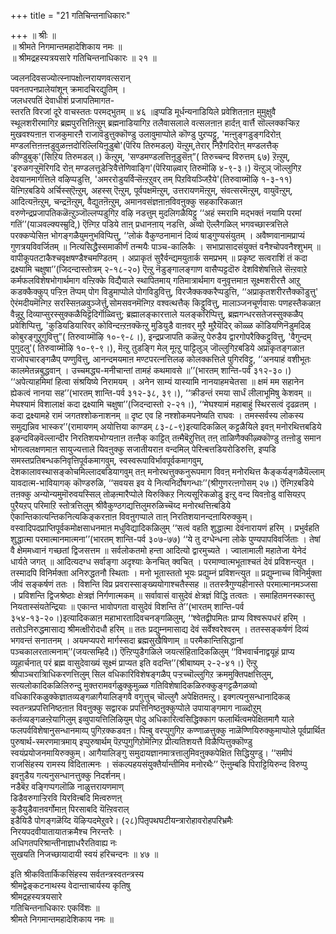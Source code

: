 +++
title = "21 गतिचिन्तनाधिकारः"

+++
॥ श्रीः ॥  
॥ श्रीमते निगमान्तमहादेशिकाय नमः ॥  
॥ श्रीमद्रहस्यत्रयसारे गतिचिन्तनाधिकारः ॥ २१ ॥  
  
  
ज्वलनदिवसज्योत्स्नापक्षोत्नरायणवत्सरान्  
पवनतपनप्रालेयांशून् क्रमादचिरद्युतिम् ।  
जलधरपतिं देवाधीशं प्रजापतिमागत-  
स्तरति विरजां दूरे वाचस्ततः परमद्भुतम् ॥ ४६ ॥इप्पडि मूर्धन्यनाडियिले प्रवेशितऩाऩ मुमुक्षुवै स्थूलशरीरमागिऱ ब्रह्मपुरत्तिऩिऩ्ऱुम् ब्रह्मनाडियागिऱ तलैवासलाले वत्सलऩाऩ हार्दऩ् वार्त्तै सॊल्लक्कऱ्किऱ मुखवश्यऩाऩ राजकुमारऩै राजावॆडुत्तुक्कॊण्डु उलावुमाप्पोले कॊण्डु पुऱप्पट्टु, 'मऩ्ऩुङ्गडुङ्गदिरोऩ् मण्डलत्तिऩऩ्ऩडुवुळऩ्ऩदोरिल्लियिऩूडुबो'(पॆरिय तिरुमडल्) यॆऩ्ऱुम्,तेरार् निऱैगदिरोऩ् मण्डलत्तैक् कीण्डुबुक्'(सिऱिय तिरुमडल्।) कॆऩ्ऱुम्, 'सण्डमण्डलत्तिऩूडुसॆऩ्”( तिरुच्चन्द विरुत्तम् ६७) ऱॆऩ्ऱुम्, 'इरुळगऱ्ऱुमॆरिगदि रोऩ् मण्डलत्तूडेऱ्ऱिवैत्तेणिवाङ्गि'(पॆरियाऴ्वार् तिरुमॊऴि ४-९-३।) यॆऩ्ऱुञ् जॊल्लुगिऱ देवयानमार्गत्तिले वऴिप्पडुत्ति, 'अमररोडुयर्विऱ्सॆऩ्ऱऱुवर् तम् पिऱवियञ्जिऱैये'(तिरुवाय्मॊऴि १-३-११) यॆऩ्गिऱबडिये अर्चिस्स्ऎऩ्ऱुम्, अहस्स् ऎऩ्ऱुम्, पूर्वपक्षमॆऩ्ऱुम्, उत्तरायणमॆऩ्ऱुम्, संवत्सरमॆऩ्ऱुम्, वायुवॆऩ्ऱुम्, आदित्यऩॆऩ्ऱुम्, चन्द्रऩॆऩ्ऱुम्, वैद्युतऩॆऩ्ऱुम्, अमानवसंज्ञऩाऩविवऩुक्कु सहकारिकळाऩ वरुणेन्द्रप्रजापतिकळॆऩ्ऱुञ्जॊल्लप्पडुगिऱ वऴि नडत्तुम् मुदलिगळैयिट्टु ‘‘अहं स्मरामि मद्भक्तं नयामि परमां गतिं’’(याञवल्क्यस्म्रुदि,) ऎऩ्गिऱ पडिये ताऩ् प्रधानऩाय् नडत्ति, अव्वो ऎल्लैगळिल् भगवच्छास्त्रत्तिले परक्कप्पेसिऩ भोगङ्गळैयुमनुभविप्पित्तु, ‘‘लोकं वैकुण्ठनामानं दिव्यं षाड्गुण्यसंयुतम् । अवैष्णवानामप्राप्यं गुणत्रयविवर्जितम् ॥ नित्यसिद्धैस्समाकीर्णं तन्मयैः पाञ्च-कालिकैः । सभाप्रासादसंयुक्तं वनैश्चोपवनैश्शुभम् ॥ वापीकूपतटाकैश्चवृक्षषण्डैश्चमण्डितम् । अप्राकृतं सुरैर्वन्द्यमयुतार्क समप्रभम् ॥ प्रकृष्ट सत्वराशिं तं कदा द्रक्ष्यामि चक्षुषा’’(जिदन्दास्तोत्रम् २-१८-२०) ऎऩ्ऱु नॆडुङ्गालङ्गाण वासैप्पट्टदॊरु देशविशेषत्तिले सॆऩ्ऱवाऱे कर्मफलविशेषभोगार्थमाग वऩ्ऱिक्के विद्यैयाले स्थापितमाय् गतिमात्रार्थमाग वनुवृत्तमाऩ सूक्ष्मशरीरत्तै आऱु कडक्कैक्कुप् पऱ्ऱिऩ तॆप्पम् पोग विडुमाप्पोले पोगविडुवित्तु, विरजैक्कक्करैप्पडुत्ति, ‘‘अप्राकृतशरीरत्तैक्कॊडुत्तु' ऐरंमदीयमॆऩ्गिऱ सरस्सिऩळवुञ्जेर्त्तु,सोमसवनमॆऩ्गिऱ वश्वत्थत्तैक् किट्टुवित्तु, मालाञ्जनचूर्णवासः पणहस्तैकळाऩ वैन्नूऱु दिव्याप्सुरस्सुक्कळैयिट्टॆदिर्गॊळ्वित्तु; ब्रह्मालङ्कारत्ताले यलङ्करिप्पित्तु, ब्रह्मगन्धरसतेजस्सुक्कळैप् प्रवेशिप्पित्तु, 'कुडियडियारिवर् कोविन्दऩ्ऱऩक्कॆऩ्ऱु मुडियुडै वाऩवर् मुऱै मुऱैयॆदिर् कॊळ्ळ कॊडियणिनॆडुमदिळ् कोबुरङ्गुऱुगुवित्तु”( तिरुवाय्मॊऴि १०-९-८।), इन्द्रप्रजापति कळॆऩ्ऱु पेरुडैय द्वारगोपरैक्किट्टुवित्तु, 'वैगुन्दम् पुगुदलु'( तिरुवाय्मॊऴि १०-९-९।), मॆऩ्ऱु तुडङ्गि मेल् मूऩ्ऱु पाट्टिलुञ् जॊल्लुगिऱबडिये अप्राकृतङ्गळाऩ राजोपचारङ्गळैप् पण्णुवित्तु, आनन्दमयमाऩ मण्टपरत्नत्तिलऴ कोलक्कत्तिले पुगिरविट्टु, ‘‘अनयाहं वशीभूतः कालमेतन्नबुद्धवान् । उच्चमद्ध्य-मनीचान्तां तामहं कथमावसे ॥’’(भारतम् शान्ति-पर्व ३१२-३०।) ‘‘अपेत्याहमिमां हित्वा संश्रयिष्ये निरामयम् । अनेन साम्यं यास्यामि नानयाहमचेतसा ॥ क्षमं मम सहानेन ह्येकत्वं नानया सह’’(भारतम् शान्ति-पर्व ३१२-३८, ३९।), ‘‘क्रीडन्तं रमया सार्धं लीलाभूमिषु केशवम् ॥ मेघश्यामं विशालाक्षं कदा द्रक्ष्यामि चक्षुषा’’(जिदन्दास्तो २-२१।), ‘‘मेघश्यामं महाबाहुं स्थिरसत्वं दृढव्रतम् । कदा द्रक्ष्यामहे रामं जगतश्शोकनाशनम् ॥ दृष्ट एव हि नश्शोकमपनेष्यति राघवः । तमस्सर्वस्य लोकस्य समुद्यन्निव भास्कर’’(रामायणम् अयोत्तिया काण्डम् ८३-८-९)इत्यादिकळिल् कट्टळैयिले इवऩ् मनोरथित्तबडिये इऴन्दविऴवॆल्लान्दीर निरतिशयभोग्यऩाऩ तऩ्ऩैक् काट्टित् तऩ्मैबॆऱुत्तित् तऩ् ताळिणैक्कीऴ्क्कॊण्डु तऩ्ऩोडु समान भोगत्वलक्षणमाऩ सायुज्यत्ताले यिवऩुक्कु सजातीयराऩ वन्दमिल् पेरिऩ्बत्तडियरोडिरुत्ति, इप्पडि समस्तप्रतिबन्धकनिवृत्तिपूर्वकमागवुम्, स्वस्वरूपाविर्भावपूर्वकमागवुम्, देशकालावस्थासङ्कोचमिल्लादबडियागवुम् तऩ् मनोरथत्तुक्कनुरूपमाग विवऩ् मनोरथित्त कैङ्कर्यङ्गळैयॆल्लाम् यावदात्म-भावियागक् कॊण्डरुळि, ‘‘सवयस इव ये नित्यनिर्दोषगन्धाः’’(श्रीगुणरत्ऩगोसम् २७।) ऎऩ्गिऱबडिये तऩक्कु अन्योन्यमुमॊरुवयस्सिल् तोऴऩ्मारैप्पोले यिरुक्किऱ नित्यसूरिकळोडु इऩ्ऱु वन्द यिवऩोडु वासियऱप् पुरैयऱप् परिमाऱि स्तोत्रत्तिलुम् श्रीवैकुण्ठगद्यत्तिलुमरुळिच्चॆय्द मनोरथत्तिऩ्बडिये ऐकान्तिकात्यन्तिकनित्यकिङ्करऩाऩ विवऩुगप्पाले ताऩ् निरतिशयानन्दऩायिरुक्कुम्। वस्वादिपदप्राप्तिपूर्वकमोक्षसाधनमाऩ मधुविद्यादिकळिलुम् ‘‘सत्वं वहति शुद्धात्मा देवंनारायणं हरिम् । प्रभुर्वहति शुद्धात्मा परमात्मानमात्मना’’(भारतम् शान्ति-पर्व ३०७-७७) ‘‘ये तु दग्धेन्धना लोके पुण्यपापविवर्जिताः । तेषां वै क्षेममध्वानं गच्छतां द्विजसत्तम ॥ सर्वलोकतमो हन्ता आदित्यो द्वारमुच्यते । ज्वालामाली महातेजा येनेदं धार्यते जगत् ॥ आदित्यदग्ध सर्वाङ्गा अदृश्याः केनचित् क्वचित् । परमाण्वात्मभूताश्चतं देवं प्रविशन्त्युत । तस्मादपि विनिर्मक्ता अनिरुद्धतनौ स्थिताः । मनो भूतास्ततो भूयः प्रद्युम्नं प्रविशन्त्युत ॥ प्रद्युम्नाच्च विनिर्मुक्ता जीवं सङ्कर्षणं ततः । विशन्ति विप्र प्रवरास्साङ्ख्ययोगाश्चतैस्सह ॥ ततस्त्रैगुण्यहीनास्ते परमात्मानमञ्जसा । प्रविशन्ति द्विजश्रेष्ठाः क्षेत्रज्ञं निर्गणात्मकम् ॥ सर्वावासं वासुदेवं क्षेत्रज्ञं विद्धि तत्वतः । समाहितमनस्कास्तु नियतास्संयतेन्द्रियाः ॥ एकान्त भावोपगता वासुदेवं विशन्ति ते’’(भारतम् शान्ति-पर्व ३५४-१३-२०।)इत्यादिकळाऩ महाभारतादिवचनङ्गळिलुम्, ‘‘श्वेतद्वीपमितः प्राप्य विश्वरूपधरं हरिम् । ततोऽनिरुद्धमासाद्य श्रीमत्क्षीरोदधौ हरिम् ॥ ततः प्रद्युम्नमासाद्य देवं सर्वेश्वरेश्वरम् । ततस्सङ्कर्षणं दिव्यं भगवन्तं सनातनम् । अयमप्यपरो मार्गस्सदा ब्रह्मसुखैषिणाम् ॥ परमैकान्तिसिद्धानां पञ्चकालरतात्मनाम्’’(जयत्सम्हिदै।) ऎऩ्ऱिप्पुडैगळिले जयत्संहितादिकळिलुम् ‘‘विभवार्चनाद्वयूहं प्राप्य व्यूहार्चनात् परं ब्रह्म वासुदेवाख्यं सूक्ष्मं प्राप्यत इति वदन्ति’’(श्रीबाष्यम् २-२-४१।) ऎऩ्ऱु श्रीपाञ्चरात्रिाधिकरणत्तिलुम् सिल वधिकारिविशेषङ्गळैप् पऱ्ऱच्चॊल्लुगिऱ क्रममुक्तिपक्षत्तिलुम्, सत्यलोकादिकळिलिरुन्दु मुक्तरामवर्गळुक्कुमुळ्ळ गतिविशेषादिकळिरुक्कुङ्गट्टळैगळव्वो वधिकारिकळुक्केज्ञातव्यङ्गळागैयालिङ्गवै वगुत्तुच् चॊल्लुगै अपेक्षितमऩ्ऱु। इक्गत्यनुसन्धानादिकळ् स्वतन्त्रप्रपत्तिनिष्ठऩाऩ विवऩुक्कु सद्वारक प्रपत्तिनिष्ठऩुक्कुप्पोले उपायाङ्गमाग नाळ्दोऱुम् कर्तव्यङ्गळऩ्ऱेयागिलुम् इव्वुपायत्तिलिऴियुम् पोदु अधिकारित्वसिद्धिक्काग फलार्थित्वमपेक्षितमागै याले फलपर्वविशेषानुसन्धानमाय्प् पुगिऱक्कडवऩ। पिऩ्बु वरप्पुगुगिऱ कण्णाळत्तुक्कु नाळॆण्णियिरुक्कुमाप्पोले पूर्वप्रार्थित पुरुषार्थ-स्मरणमात्रमाय् इप्पुरुषार्थम् पॆऱप्पुगुगिऱोमॆऩ्गिऱ प्रीत्यतिशयत्तै विळैप्पित्तुक्कॊण्डु स्वयंप्रयोजनमायिरुक्कुम्। आगैयालिङ्गु समुदायज्ञानमात्रत्तालुमिवऩुक्कपेक्षित सिद्धियुण्डु। ‘‘समीपं राजसिंहस्य रामस्य विदितात्मनः । संकल्पहयसंयुक्तैर्यान्तीमिव मनोरथैः’’ ऎऩ्ऩुम्बडि पिराट्टियिरुन्द विरुप्पु इवऩुडैय गत्यनुसन्धानत्तुक्कु निदर्शनम्।  
 नडैबॆऱ वङ्गिप्पगलॊळि नाळुत्तरायणमाण्  
 डिडैवरुगाऱ्ऱिरवि यिरविऩ्बदि मिऩ्वरुणऩ्  
 कुडैयुडैवाऩवर्गोमाऩ् पिरसाबदि यॆऩ्ऱिवराल्  
 इडैयिडै पोगङ्गळॆय्दि यॆऴिऱ्पदमेऱुवरे। (२८)पितृपथघटीयन्त्रारोहावरोहपरिभ्रमैः  
निरयपदवीयातायातक्रमैश्च निरन्तरैः ।  
अधिगतपरिश्रान्तीनाज्ञाधरैरतिवाह्य नः  
सुखयति निजच्छायादायी स्वयं हरिचन्दनः ॥ ४७ ॥  
  
इति श्रीकवितार्किकसिंहस्य सर्वतन्त्रस्वतन्त्रस्य  
श्रीमद्वेङ्कटनाथस्य वेदान्ताचार्यस्य कृतिषु  
श्रीमद्रहस्यत्रयसारे  
गतिचिन्तनाधिकारः एकविंशः ॥  
श्रीमते निगमान्तमहादेशिकाय नमः ॥
